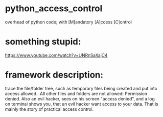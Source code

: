# python_access_control
overhead of python code; with [M]andatory [A]ccess [C]ontrol
# something stupid:
https://www.youtube.com/watch?v=UNRnSaXajC4
# framework description:
trace the file/folder tree, such as temporary files being created and put into access allowed..
All other files and folders are not allowed: Permission denied. Also an evil hacker, sees on his screen "access denied", and a log on terminal shows you, that an evil hacker want access to your data.
That is mainly the story of practical access control.
